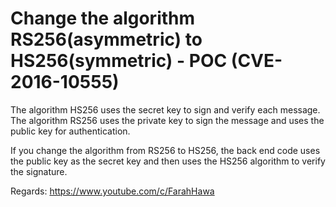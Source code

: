 # Change the algorithm RS256(asymmetric) to HS256(symmetric) - POC (CVE-2016-10555)

The algorithm HS256 uses the secret key to sign and verify each message.
The algorithm RS256 uses the private key to sign the message and uses the public key for authentication.

If you change the algorithm from RS256 to HS256, the back end code uses the public key as the secret key and then uses the HS256 algorithm to verify the signature.


Regards:
https://www.youtube.com/c/FarahHawa
